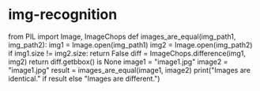 # img-recognition
from PIL import Image, ImageChops
def images_are_equal(img_path1, img_path2):
    img1 = Image.open(img_path1)
    img2 = Image.open(img_path2)
    if img1.size != img2.size:
        return False
    diff = ImageChops.difference(img1, img2)
    return diff.getbbox() is None
image1 = "image1.jpg"
image2 = "image1.jpg"
result = images_are_equal(image1, image2)
print("Images are identical." if result else "Images are different.")
